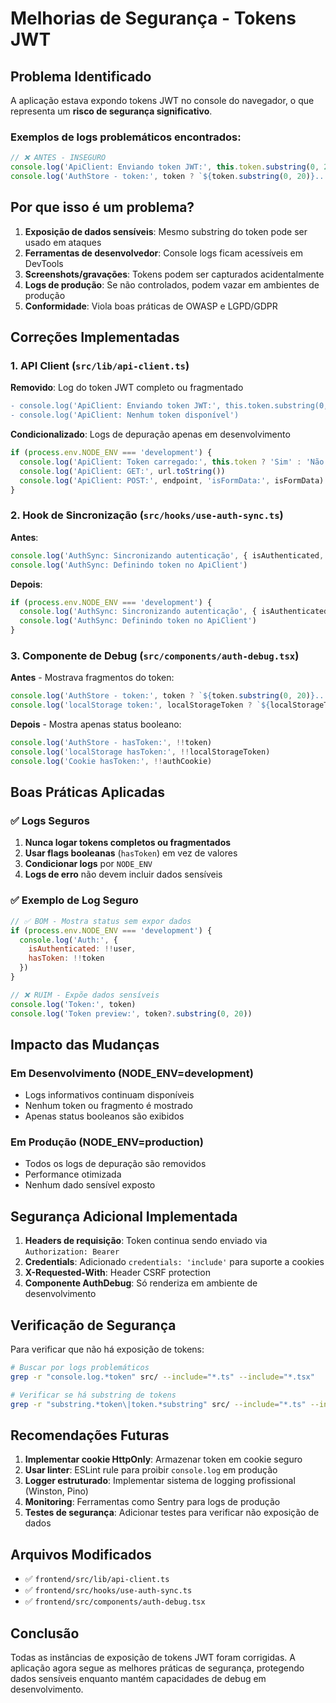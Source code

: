 # Melhorias de Segurança - Tokens JWT

## Problema Identificado

A aplicação estava expondo tokens JWT no console do navegador, o que representa um **risco de segurança significativo**.

### Exemplos de logs problemáticos encontrados:

```javascript
// ❌ ANTES - INSEGURO
console.log('ApiClient: Enviando token JWT:', this.token.substring(0, 20) + '...')
console.log('AuthStore - token:', token ? `${token.substring(0, 20)}...` : 'null')
```

## Por que isso é um problema?

1. **Exposição de dados sensíveis**: Mesmo substring do token pode ser usado em ataques
2. **Ferramentas de desenvolvedor**: Console logs ficam acessíveis em DevTools
3. **Screenshots/gravações**: Tokens podem ser capturados acidentalmente
4. **Logs de produção**: Se não controlados, podem vazar em ambientes de produção
5. **Conformidade**: Viola boas práticas de OWASP e LGPD/GDPR

## Correções Implementadas

### 1. API Client (`src/lib/api-client.ts`)

**Removido**: Log do token JWT completo ou fragmentado
```diff
- console.log('ApiClient: Enviando token JWT:', this.token.substring(0, 20) + '...')
- console.log('ApiClient: Nenhum token disponível')
```

**Condicionalizado**: Logs de depuração apenas em desenvolvimento
```javascript
if (process.env.NODE_ENV === 'development') {
  console.log('ApiClient: Token carregado:', this.token ? 'Sim' : 'Não')
  console.log('ApiClient: GET:', url.toString())
  console.log('ApiClient: POST:', endpoint, 'isFormData:', isFormData)
}
```

### 2. Hook de Sincronização (`src/hooks/use-auth-sync.ts`)

**Antes**:
```javascript
console.log('AuthSync: Sincronizando autenticação', { isAuthenticated, hasToken: !!token })
console.log('AuthSync: Definindo token no ApiClient')
```

**Depois**:
```javascript
if (process.env.NODE_ENV === 'development') {
  console.log('AuthSync: Sincronizando autenticação', { isAuthenticated, hasToken: !!token })
  console.log('AuthSync: Definindo token no ApiClient')
}
```

### 3. Componente de Debug (`src/components/auth-debug.tsx`)

**Antes** - Mostrava fragmentos do token:
```javascript
console.log('AuthStore - token:', token ? `${token.substring(0, 20)}...` : 'null')
console.log('localStorage token:', localStorageToken ? `${localStorageToken.substring(0, 20)}...` : 'null')
```

**Depois** - Mostra apenas status booleano:
```javascript
console.log('AuthStore - hasToken:', !!token)
console.log('localStorage hasToken:', !!localStorageToken)
console.log('Cookie hasToken:', !!authCookie)
```

## Boas Práticas Aplicadas

### ✅ Logs Seguros

1. **Nunca logar tokens completos ou fragmentados**
2. **Usar flags booleanas** (`hasToken`) em vez de valores
3. **Condicionar logs** por `NODE_ENV`
4. **Logs de erro** não devem incluir dados sensíveis

### ✅ Exemplo de Log Seguro

```javascript
// ✅ BOM - Mostra status sem expor dados
if (process.env.NODE_ENV === 'development') {
  console.log('Auth:', { 
    isAuthenticated: !!user, 
    hasToken: !!token 
  })
}

// ❌ RUIM - Expõe dados sensíveis
console.log('Token:', token)
console.log('Token preview:', token?.substring(0, 20))
```

## Impacto das Mudanças

### Em Desenvolvimento (NODE_ENV=development)
- Logs informativos continuam disponíveis
- Nenhum token ou fragmento é mostrado
- Apenas status booleanos são exibidos

### Em Produção (NODE_ENV=production)
- Todos os logs de depuração são removidos
- Performance otimizada
- Nenhum dado sensível exposto

## Segurança Adicional Implementada

1. **Headers de requisição**: Token continua sendo enviado via `Authorization: Bearer`
2. **Credentials**: Adicionado `credentials: 'include'` para suporte a cookies
3. **X-Requested-With**: Header CSRF protection
4. **Componente AuthDebug**: Só renderiza em ambiente de desenvolvimento

## Verificação de Segurança

Para verificar que não há exposição de tokens:

```bash
# Buscar por logs problemáticos
grep -r "console.log.*token" src/ --include="*.ts" --include="*.tsx"

# Verificar se há substring de tokens
grep -r "substring.*token\|token.*substring" src/ --include="*.ts" --include="*.tsx"
```

## Recomendações Futuras

1. **Implementar cookie HttpOnly**: Armazenar token em cookie seguro
2. **Usar linter**: ESLint rule para proibir `console.log` em produção
3. **Logger estruturado**: Implementar sistema de logging profissional (Winston, Pino)
4. **Monitoring**: Ferramentas como Sentry para logs de produção
5. **Testes de segurança**: Adicionar testes para verificar não exposição de dados

## Arquivos Modificados

- ✅ `frontend/src/lib/api-client.ts`
- ✅ `frontend/src/hooks/use-auth-sync.ts`
- ✅ `frontend/src/components/auth-debug.tsx`

## Conclusão

Todas as instâncias de exposição de tokens JWT foram corrigidas. A aplicação agora segue as melhores práticas de segurança, protegendo dados sensíveis enquanto mantém capacidades de debug em desenvolvimento.
